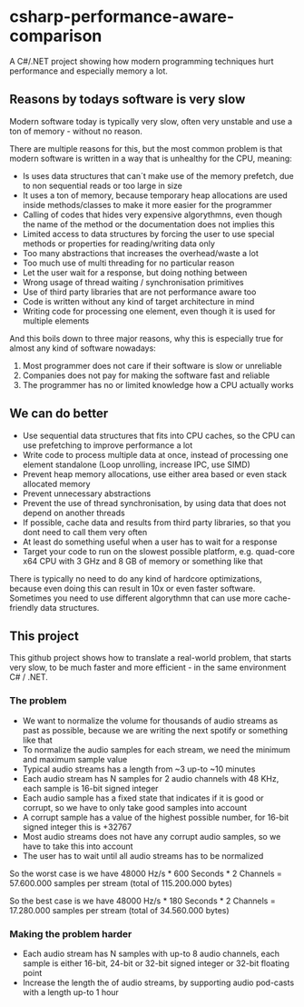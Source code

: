 # csharp-performance-aware-comparison
A C#/.NET project showing how modern programming techniques hurt performance and especially memory a lot.

## Reasons by todays software is very slow

Modern software today is typically very slow, often very unstable and use a ton of memory - without no reason.

There are multiple reasons for this, but the most common problem is that modern software is written in a way that is unhealthy for the CPU, meaning:

- Is uses data structures that can´t make use of the memory prefetch, due to non sequential reads or too large in size
- It uses a ton of memory, because temporary heap allocations are used inside methods/classes to make it more easier for the programmer
- Calling of codes that hides very expensive algorythmns, even though the name of the method or the documentation does not implies this
- Limited access to data structures by forcing the user to use special methods or properties for reading/writing data only
- Too many abstractions that increases the overhead/waste a lot
- Too much use of multi threading for no particular reason
- Let the user wait for a response, but doing nothing between
- Wrong usage of thread waiting / synchronisation primitives
- Use of third party libraries that are not performance aware too
- Code is written without any kind of target architecture in mind
- Writing code for processing one element, even though it is used for multiple elements

And this boils down to three major reasons, why this is especially true for almost any kind of software nowadays:

1. Most programmer does not care if their software is slow or unreliable
2. Companies does not pay for making the software fast and reliable
3. The programmer has no or limited knowledge how a CPU actually works

## We can do better

- Use sequential data structures that fits into CPU caches, so the CPU can use prefetching to improve performance a lot
- Write code to process multiple data at once, instead of processing one element standalone (Loop unrolling, increase IPC, use SIMD)
- Prevent heap memory allocations, use either area based or even stack allocated memory
- Prevent unnecessary abstractions
- Prevent the use of thread synchronisation, by using data that does not depend on another threads
- If possible, cache data and results from third party libraries, so that you dont need to call them very often
- At least do something useful when a user has to wait for a response
- Target your code to run on the slowest possible platform, e.g. quad-core x64 CPU with 3 GHz and 8 GB of memory or something like that

There is typically no need to do any kind of hardcore optimizations, because even doing this can result in 10x or even faster software.
Sometimes you need to use different algorythmn that can use more cache-friendly data structures.

## This project

This github project shows how to translate a real-world problem, that starts very slow, to be much faster and more efficient - in the same environment C# / .NET.

### The problem

- We want to normalize the volume for thousands of audio streams as past as possible, because we are writing the next spotify or something like that
- To normalize the audio samples for each stream, we need the minimum and maximum sample value
- Typical audio streams has a length from ~3 up-to ~10 minutes
- Each audio stream has N samples for 2 audio channels with 48 KHz, each sample is 16-bit signed integer
- Each audio sample has a fixed state that indicates if it is good or corrupt, so we have to only take good samples into account
- A corrupt sample has a value of the highest possible number, for 16-bit signed integer this is +32767
- Most audio streams does not have any corrupt audio samples, so we have to take this into account
- The user has to wait until all audio streams has to be normalized

So the worst case is we have 48000 Hz/s * 600 Seconds * 2 Channels = 57.600.000 samples per stream (total of 115.200.000 bytes)

So the best case is we have 48000 Hz/s * 180 Seconds * 2 Channels = 17.280.000 samples per stream (total of 34.560.000 bytes)

### Making the problem harder

- Each audio stream has N samples with up-to 8 audio channels, each sample is either 16-bit, 24-bit or 32-bit signed integer or 32-bit floating point
- Increase the length the of audio streams, by supporting audio pod-casts with a length up-to 1 hour
